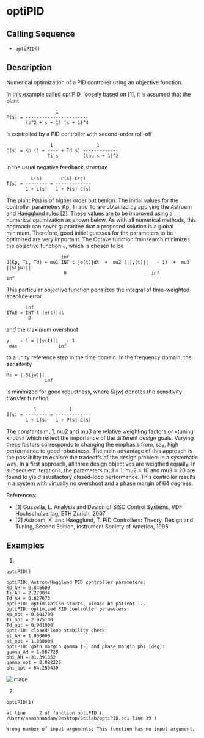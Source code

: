 # optiPID

## Calling Sequence
- `optiPID()`

## Description
Numerical optimization of a PID controller using an objective function.

In this example called optiPID, loosely based on [1], it is assumed that the plant 

                      1
    P(s) = -----------------------
           (s^2 + s + 1) (s + 1)^4 

is controlled by a PID controller with second-order roll-off

                    1                1
    C(s) = Kp (1 + ---- + Td s) -------------
                   Ti s         (tau s + 1)^2

in the usual negative feedback structure

             L(s)       P(s) C(s)
    T(s) = -------- = -------------
           1 + L(s)   1 + P(s) C(s)

The plant P(s) is of higher order but benign. The initial values for the controller parameters Kp, Ti and Td are obtained by applying the Astroem and Haegglund rules [2]. These values are to be improved using a numerical optimization as shown below. As with all numerical methods, this approach can never guarantee that a proposed solution is a global minimum. Therefore, good initial guesses for the parameters to be optimized are very important. The Octave function fminsearch minimizes the objective function J, which is chosen to be

                        inf 
    J(Kp, Ti, Td) = mu1 INT t |e(t)|dt  +  mu2 (||y(t)||   - 1)  +  mu3 ||S(jw)||
                         0                               inf                       inf

This particular objective function penalizes the integral of time-weighted absolute error

           inf 
    ITAE = INT t |e(t)|dt
            0             

and the maximum overshoot

    y    - 1 = ||y(t)||   - 1
     max               inf

to a unity reference step in the time domain. In the frequency domain, the sensitivity

    Ms = ||S(jw)||
                  inf

is minimized for good robustness, where S(jw) denotes the sensitivity transfer function

              1            1
    S(s) = -------- = -------------
           1 + L(s)   1 + P(s) C(s)

The constants mu1, mu2 and mu3 are relative weighting factors or «tuning knobs» which reflect the importance of the different design goals. Varying these factors corresponds to changing the emphasis from, say, high performance to good robustness. The main advantage of this approach is the possibility to explore the tradeoffs of the design problem in a systematic way. In a first approach, all three design objectives are weigthed equally. In subsequent iterations, the parameters mu1 = 1, mu2 = 10 and mu3 = 20 are found to yield satisfactory closed-loop performance. This controller results in a system with virtually no overshoot and a phase margin of 64 degrees.


References:
- [1] Guzzella, L. Analysis and Design of SISO Control Systems, VDF Hochschulverlag, ETH Zurich, 2007
- [2] Astroem, K. and Haegglund, T. PID Controllers: Theory, Design and Tuning, Second Edition, Instrument Society of America, 1995

## Examples
1.
```
optiPID()
```
```
optiPID: Astrom/Hagglund PID controller parameters: 
kp_AH = 0.846609
Ti_AH = 2.279034
Td_AH = 0.627673
optiPID: optimization starts, please be patient ... 
optiPID: optimized PID controller parameters: 
kp_opt = 0.601700
Ti_opt = 2.975100
Td_opt = 0.961000
optiPID: closed-loop stability check: 
st_AH = 1.000000
st_opt = 1.000000
optiPID: gain margin gamma [-] and phase margin phi [deg]: 
gamma_AH = 1.587728
phi_AH = 31.391352
gamma_opt = 2.882235
phi_opt = 64.250430
```
![image](https://github.com/user-attachments/assets/18a662dd-6199-4b8d-a26d-fd3ea2a2358f)

2.
```
optiPID(1)
```
```
at line     2 of function optiPID ( /Users/akashnandan/Desktop/Scilab/optiPID.sci line 39 )

Wrong number of input arguments: This function has no input argument.
``` 
